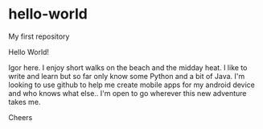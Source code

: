 # hello-world
My first repository

Hello World!

Igor here. I enjoy short walks on the beach and the midday heat. I like to write and learn but so far only know some Python and a bit of Java. I'm looking to use github to help me create mobile apps for my android device and who knows what else.. I'm open to go wherever this new adventure takes me.

Cheers
